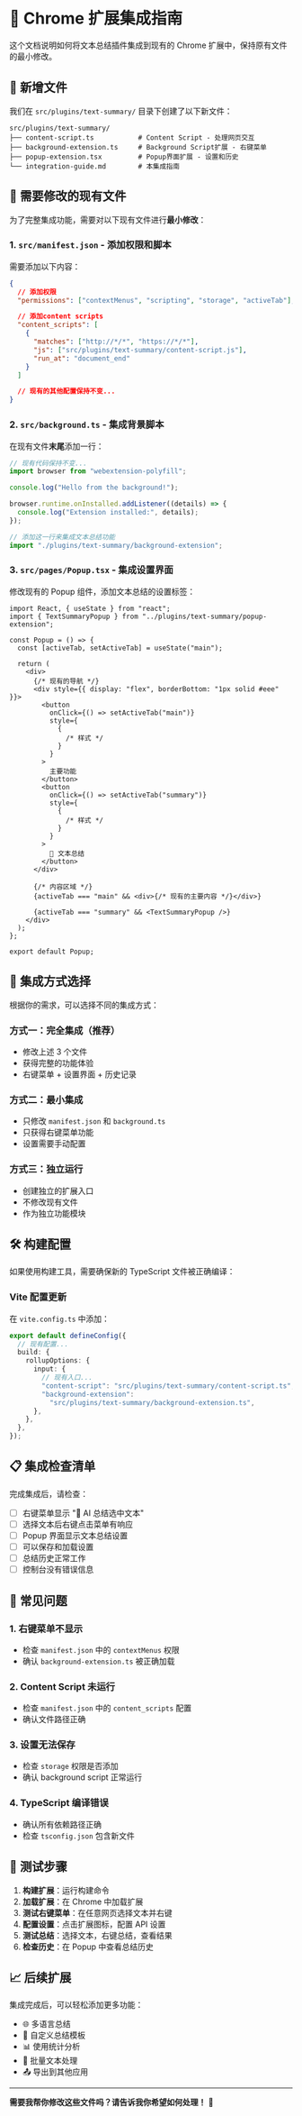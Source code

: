 # 🚀 Chrome 扩展集成指南

这个文档说明如何将文本总结插件集成到现有的 Chrome 扩展中，保持原有文件的最小修改。

## 📁 新增文件

我们在 `src/plugins/text-summary/` 目录下创建了以下新文件：

```
src/plugins/text-summary/
├── content-script.ts           # Content Script - 处理网页交互
├── background-extension.ts     # Background Script扩展 - 右键菜单
├── popup-extension.tsx         # Popup界面扩展 - 设置和历史
└── integration-guide.md        # 本集成指南
```

## 🔧 需要修改的现有文件

为了完整集成功能，需要对以下现有文件进行**最小修改**：

### 1. `src/manifest.json` - 添加权限和脚本

需要添加以下内容：

```json
{
  // 添加权限
  "permissions": ["contextMenus", "scripting", "storage", "activeTab"],

  // 添加content scripts
  "content_scripts": [
    {
      "matches": ["http://*/*", "https://*/*"],
      "js": ["src/plugins/text-summary/content-script.js"],
      "run_at": "document_end"
    }
  ]

  // 现有的其他配置保持不变...
}
```

### 2. `src/background.ts` - 集成背景脚本

在现有文件**末尾**添加一行：

```typescript
// 现有代码保持不变...
import browser from "webextension-polyfill";

console.log("Hello from the background!");

browser.runtime.onInstalled.addListener((details) => {
  console.log("Extension installed:", details);
});

// 添加这一行来集成文本总结功能
import "./plugins/text-summary/background-extension";
```

### 3. `src/pages/Popup.tsx` - 集成设置界面

修改现有的 Popup 组件，添加文本总结的设置标签：

```tsx
import React, { useState } from "react";
import { TextSummaryPopup } from "../plugins/text-summary/popup-extension";

const Popup = () => {
  const [activeTab, setActiveTab] = useState("main");

  return (
    <div>
      {/* 现有的导航 */}
      <div style={{ display: "flex", borderBottom: "1px solid #eee" }}>
        <button
          onClick={() => setActiveTab("main")}
          style={
            {
              /* 样式 */
            }
          }
        >
          主要功能
        </button>
        <button
          onClick={() => setActiveTab("summary")}
          style={
            {
              /* 样式 */
            }
          }
        >
          📝 文本总结
        </button>
      </div>

      {/* 内容区域 */}
      {activeTab === "main" && <div>{/* 现有的主要内容 */}</div>}

      {activeTab === "summary" && <TextSummaryPopup />}
    </div>
  );
};

export default Popup;
```

## 🎯 集成方式选择

根据你的需求，可以选择不同的集成方式：

### 方式一：完全集成（推荐）

- 修改上述 3 个文件
- 获得完整的功能体验
- 右键菜单 + 设置界面 + 历史记录

### 方式二：最小集成

- 只修改 `manifest.json` 和 `background.ts`
- 只获得右键菜单功能
- 设置需要手动配置

### 方式三：独立运行

- 创建独立的扩展入口
- 不修改现有文件
- 作为独立功能模块

## 🛠️ 构建配置

如果使用构建工具，需要确保新的 TypeScript 文件被正确编译：

### Vite 配置更新

在 `vite.config.ts` 中添加：

```typescript
export default defineConfig({
  // 现有配置...
  build: {
    rollupOptions: {
      input: {
        // 现有入口...
        "content-script": "src/plugins/text-summary/content-script.ts",
        "background-extension":
          "src/plugins/text-summary/background-extension.ts",
      },
    },
  },
});
```

## 📋 集成检查清单

完成集成后，请检查：

- [ ] 右键菜单显示 "📝 AI 总结选中文本"
- [ ] 选择文本后右键点击菜单有响应
- [ ] Popup 界面显示文本总结设置
- [ ] 可以保存和加载设置
- [ ] 总结历史正常工作
- [ ] 控制台没有错误信息

## 🚨 常见问题

### 1. 右键菜单不显示

- 检查 `manifest.json` 中的 `contextMenus` 权限
- 确认 `background-extension.ts` 被正确加载

### 2. Content Script 未运行

- 检查 `manifest.json` 中的 `content_scripts` 配置
- 确认文件路径正确

### 3. 设置无法保存

- 检查 `storage` 权限是否添加
- 确认 background script 正常运行

### 4. TypeScript 编译错误

- 确认所有依赖路径正确
- 检查 `tsconfig.json` 包含新文件

## 🎉 测试步骤

1. **构建扩展**：运行构建命令
2. **加载扩展**：在 Chrome 中加载扩展
3. **测试右键菜单**：在任意网页选择文本并右键
4. **配置设置**：点击扩展图标，配置 API 设置
5. **测试总结**：选择文本，右键总结，查看结果
6. **检查历史**：在 Popup 中查看总结历史

## 📈 后续扩展

集成完成后，可以轻松添加更多功能：

- 🌐 多语言总结
- 🎨 自定义总结模板
- 📊 使用统计分析
- 🔄 批量文本处理
- 📤 导出到其他应用

---

**需要我帮你修改这些文件吗？请告诉我你希望如何处理！** 🚀
